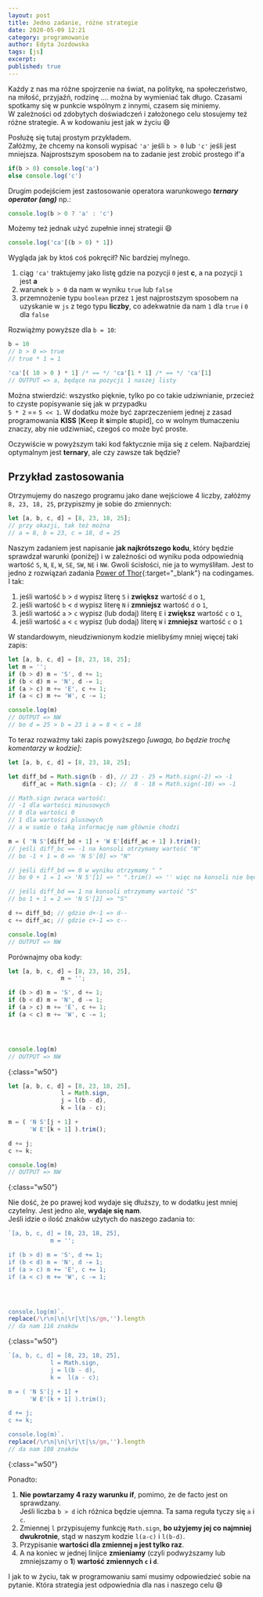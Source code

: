 ```yaml
---
layout: post
title: Jedno zadanie, różne strategie
date: 2020-05-09 12:21
category: programowanie
author: Edyta Jozdowska
tags: [js]
excerpt: 
published: true
---
```


Każdy z nas ma różne spojrzenie na świat, na politykę, na społeczeństwo, na miłość, przyjaźń, rodzinę .... można by wymieniać tak długo. Czasami spotkamy się w punkcie wspólnym z innymi, czasem się miniemy.  
W zależności od zdobytych doświadczeń i&nbsp;założonego celu stosujemy też różne strategie. A w kodowaniu jest jak w życiu :smile: 

Posłużę się tutaj prostym przykładem.  
Załóżmy, że chcemy na konsoli wypisać `'a'` jeśli `b > 0` lub `'c'` jeśli jest mniejsza.
Najprostszym sposobem na to zadanie jest zrobić prostego if'a
```js
if(b > 0) console.log('a')
else console.log('c')
```

Drugim podejściem jest zastosowanie operatora warunkowego _**ternary operator (ang)**_  np.:
```js
console.log(b > 0 ? 'a' : 'c')
```
Możemy też jednak użyć zupełnie innej strategii :smile:

```js
console.log('ca'[(b > 0) * 1])
```
Wygląda jak by ktoś coś pokręcił? Nic bardziej mylnego.
1. ciąg `'ca'` traktujemy jako listę gdzie na pozycji `0` jest **c**, a na pozycji `1` jest **a**
2. warunek `b > 0` da nam w wyniku `true` lub `false` 
3. przemnożenie typu `boolean` przez `1` jest najprostszym sposobem na uzyskanie w `js` z tego typu **liczby**, co&nbsp;adekwatnie da nam `1` dla `true` i `0` dla `false`

Rozwiążmy powyższe dla `b = 10`:
```js
b = 10
// b > 0 => true
// true * 1 = 1

'ca'[( 10 > 0 ) * 1] /* == */ 'ca'[1 * 1] /* == */ 'ca'[1]
// OUTPUT => a, będące na pozycji 1 naszej listy
```

Można stwierdzić: wszystko pięknie, tylko po co takie udziwnianie, przecież to czyste popisywanie się jak w przypadku  
`5 * 2` == `5 << 1`. W dodatku może być zaprzeczeniem jednej z zasad programowania **KISS** [**K**eep **i**t **s**imple **s**tupid], co w wolnym tłumaczeniu znaczy, aby nie udziwniać, czegoś co może być proste.  

Oczywiście w powyższym taki kod faktycznie mija się z celem. Najbardziej optymalnym jest **ternary**, ale czy zawsze tak będzie?

## Przykład zastosowania

Otrzymujemy do naszego programu jako dane wejściowe 4 liczby, załóżmy `8, 23, 18, 25`, przypiszmy je sobie do zmiennych:
```js
let [a, b, c, d] = [8, 23, 18, 25];
// przy okazji, tak też można 
// a = 8, b = 23, c = 18, d = 25 
```

Naszym zadaniem jest napisanie **jak najkrótszego kodu**, który będzie sprawdzał warunki (poniżej) i w zależności od wyniku poda odpowiednią wartość `S`, `N`, `E`, `W`, `SE`, `SW`, `NE` i `NW`. Gwoli ścisłości, nie ja to wymyśliłam. Jest to jedno z rozwiązań zadania [Power of Thor]("https://www.codingame.com/ide/puzzle/power-of-thor"){:target="_blank"} na codingames.  
I tak:
1.  jeśli wartość `b` > `d` wypisz literę `S` i **zwiększ** wartość `d` o `1`, 
2.  jeśli wartość `b` < `d` wypisz literę `N` i **zmniejsz** wartość `d` o `1`, 
3.  jeśli wartość `a` > `c` wypisz (lub dodaj) literę `E` i **zwiększ** wartość `c` o `1`,
4.  jeśli wartość `a` < `c` wypisz (lub dodaj) literę `W` i **zmniejsz** wartość `c` o `1` 

W standardowym, nieudziwnionym kodzie mielibyśmy mniej więcej taki zapis:
```js
let [a, b, c, d] = [8, 23, 18, 25];
let m = '';
if (b > d) m = 'S', d += 1;
if (b < d) m = 'N', d -= 1;
if (a > c) m += 'E', c += 1;
if (a < c) m += 'W', c -= 1;

console.log(m)
// OUTPUT => NW 
// bo d = 25 > b = 23 i a = 8 < c = 18
```

To teraz rozważmy taki zapis powyższego *[uwaga, bo będzie trochę komentarzy w kodzie]*:
```js
let [a, b, c, d] = [8, 23, 18, 25];

let diff_bd = Math.sign(b - d), // 23 - 25 = Math.sign(-2) => -1 
    diff_ac = Math.sign(a - c); //  8 - 18 = Math.sign(-10) => -1

// Math.sign zwraca wartość:
// -1 dla wartości minusowych
// 0 dla wartości 0
// 1 dla wartości plusowych
// a w sumie o taką informację nam głównie chodzi

m = ( 'N S'[diff_bd + 1] + 'W E'[diff_ac + 1] ).trim();
// jeśli diff_bc == -1 na konsoli otrzymamy wartość "N" 
// bo -1 + 1 = 0 => 'N S'[0] => "N"

// jeśli diff_bd == 0 w wyniku otrzymamy " "  
// bo 0 + 1 = 1 => 'N S'[1] => " ".trim() => '' więc na konsoli nie będzie niczego z tej części

// jeśli diff_bd == 1 na konsoli otrzymamy wartość "S"  
// bo 1 + 1 = 2 => 'N S'[2] => "S"

d += diff_bd; // gdzie d+-1 => d--
c += diff_ac; // gdzie c+-1 => c--

console.log(m)
// OUTPUT => NW 
```
Porównajmy oba kody:
```js
let [a, b, c, d] = [8, 23, 18, 25],
               m = '';

if (b > d) m = 'S', d += 1;
if (b < d) m = 'N', d -= 1;
if (a > c) m += 'E', c += 1;
if (a < c) m += 'W', c -= 1;




console.log(m)
// OUTPUT => NW
```
{:class="w50"}
```js
let [a, b, c, d] = [8, 23, 18, 25],
               l = Math.sign, 
               j = l(b - d),
               k = l(a - c);

m = ( 'N S'[j + 1] + 
      'W E'[k + 1] ).trim();

d += j;
c += k;

console.log(m)
// OUTPUT => NW
```
{:class="w50"}

Nie dość, że po prawej kod wydaje się dłuższy, to w dodatku jest mniej czytelny. Jest jedno ale, **wydaje się nam**.  
Jeśli idzie o ilość znaków użytych do naszego zadania to:
```js
`[a, b, c, d] = [8, 23, 18, 25],
            m = '';

if (b > d) m = 'S', d += 1;
if (b < d) m = 'N', d -= 1;
if (a > c) m += 'E', c += 1;
if (a < c) m += 'W', c -= 1;




console.log(m)`.
replace(/\r\n|\n|\r|\t|\s/gm,'').length
// da nam 116 znaków
```
{:class="w50"}

```js
`[a, b, c, d] = [8, 23, 18, 25],
            l = Math.sign, 
            j = l(b - d),
            k =  l(a - c);

m = ( 'N S'[j + 1] + 
      'W E'[k + 1] ).trim();

d += j;
c += k;

console.log(m)`.
replace(/\r\n|\n|\r|\t|\s/gm,'').length
// da nam 108 znaków
```
{:class="w50"}


Ponadto: 
1. **Nie powtarzamy 4 razy warunku if**, pomimo, że de facto jest on sprawdzany.  
Jeśli liczba `b > d` ich różnica będzie ujemna. Ta sama reguła tyczy się `a` i `c`.
2. Zmiennej `l` przypisujemy funkcję `Math.sign`, **bo użyjemy jej co najmniej dwukrotnie**, stąd w naszym kodzie `l(a-c)` i `l(b-d)`. 
3. Przypisanie **wartości dla zmiennej `m` jest tylko raz**.
4. A na koniec w jednej linijce **zmieniamy** (czyli podwyższamy lub zmniejszamy o **1**) **wartość zmiennych `c` i `d`**.

I jak to w życiu, tak w programowaniu sami musimy odpowiedzieć sobie na pytanie. Która strategia jest odpowiednia dla nas i naszego celu :smile: